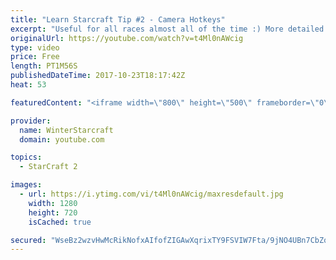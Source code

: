 ```yaml
---
title: "Learn Starcraft Tip #2 - Camera Hotkeys"
excerpt: "Useful for all races almost all of the time :) More detailed guides/tutorials under the learn to play starcraft playlist."
originalUrl: https://youtube.com/watch?v=t4Ml0nAWcig
type: video
price: Free
length: PT1M56S
publishedDateTime: 2017-10-23T18:17:42Z
heat: 53

featuredContent: "<iframe width=\"800\" height=\"500\" frameborder=\"0\" src=\"https://www.youtube.com/embed/t4Ml0nAWcig\" allow=\"accelerometer; autoplay; encrypted-media; gyroscope; picture-in-picture\" allowfullscreen></iframe>"

provider:
  name: WinterStarcraft
  domain: youtube.com

topics:
  - StarCraft 2

images:
  - url: https://i.ytimg.com/vi/t4Ml0nAWcig/maxresdefault.jpg
    width: 1280
    height: 720
    isCached: true

secured: "WseBz2wzvHwMcRikNofxAIfofZIGAwXqrixTY9FSVIW7Fta/9jNO4UBn7CbZqDaVv2Dlyg8DPcWO4rwXpwAX2jSKKtzGbzpG353VFNoNrLbRhavmbvwSXOlmojDjUppqG2PDviiwr3fUKkbd61YhodWFvoUdvUTEzbMKQnHLZAcsuDENUUjxd9Qyve+Vh1BcguoJkGV+ofcTwAwGRwXb41EQ1AiMh3KOzkXR/A0ehDv5810pZJ/N9PA7L0rdD2D63JrltBcLcy6DRLjm3xUNa6JjNd6zWG8gShHRwNsAjj/Ml212gLfXyNVgzV7JDPVGv4pPH2W99UMqvSEax9vM862T0U+CLGl1tMY//KnxRcSsaqlIUOjyy/Ie3RUHBwafbNa2U8NPB1zrcetcWZeOezPKzlu2y8kF/HMtAQfUJCs=;3mcBYxsZlc7Gsc50Ggp4vA=="
---
```



